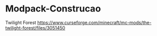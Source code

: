 # Modpack-Construcao

Twilight Forest
https://www.curseforge.com/minecraft/mc-mods/the-twilight-forest/files/3051450

